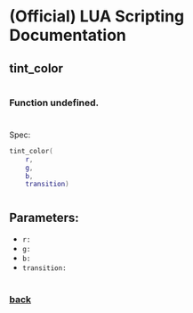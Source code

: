 
# (Official) LUA Scripting Documentation

## tint_color
#
### Function undefined.
#
Spec:
```lua
tint_color(
	r,
	g,
	b,
	transition)
```
#
## Parameters:
- `r:` 
- `g:` 
- `b:` 
- `transition:` 
#
### [back](../other)
